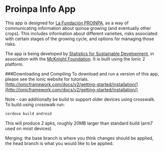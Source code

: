 # Proinpa Info App
This app is designed for [La Fundación PROINPA](http://www.proinpa.org/), as a way of communicating information about quinoa growing (and eventually other crops).  This includes information about different varieties, risks associated with certain stages of the growing cycle, and options for managing those risks.  

The app is being developed by [Statistics for Sustainable Development](http://stats4sd.org), in association with the [McKnight Foundation](https://www.mcknight.org/).  It is built using the Ionic 2 platform. 

###Downloading and Compiling
To download and run a version of this app, please see the ionic website for tutorials.  [http://ionicframework.com/docs/v2/getting-started/installation/](http://ionicframework.com/docs/v2/getting-started/installation/)

Note - can additionally be build to support older devices using crosswalk. To build using crosswalk run:
```sh
cordova build android
```
This will produce 2 apks, roughly 20MB larger than standard build (arm7 used on most devices)


Merging: the base branch is where you think changes should be applied, the head branch is what you would like to be applied.
